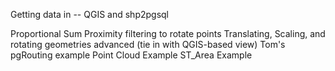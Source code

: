 Getting data in -- QGIS and shp2pgsql

Proportional Sum
Proximity filtering to rotate points
Translating, Scaling, and rotating geometries advanced
 (tie in with QGIS-based view)
Tom's pgRouting example
Point Cloud Example
ST_Area Example